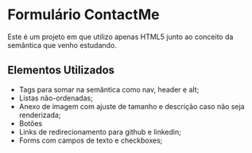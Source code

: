 # Formulário ContactMe

Este é um projeto em que utilizo apenas HTML5 junto ao conceito da semântica que venho estudando.

## Elementos Utilizados

- Tags para somar na semântica como nav, header e alt;
- Listas não-ordenadas;
- Anexo de imagem com ajuste de tamanho e descrição caso não seja renderizada;
- Botões
- Links de redirecionamento para github e linkedin;
- Forms com campos de texto e checkboxes;
